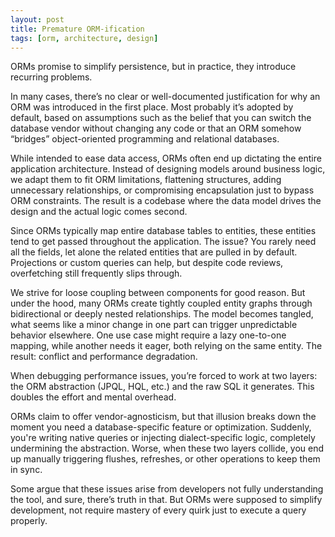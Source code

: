 ```yaml
---
layout: post
title: Premature ORM-ification
tags: [orm, architecture, design]
---
```


ORMs promise to simplify persistence, but in practice, they introduce recurring problems.

In many cases, there’s no clear or well-documented justification for why an ORM was introduced in the first place. Most probably it’s adopted by default, based on assumptions such as the belief that you can switch the database vendor without changing any code or that an ORM somehow “bridges” object-oriented programming and relational databases.

While intended to ease data access, ORMs often end up dictating the entire application architecture. Instead of designing models around business logic, we adapt them to fit ORM limitations, flattening structures, adding unnecessary relationships, or compromising encapsulation just to bypass ORM constraints. The result is a codebase where the data model drives the design and the actual logic comes second.

Since ORMs typically map entire database tables to entities, these entities tend to get passed throughout the application. The issue? You rarely need all the fields, let alone the related entities that are pulled in by default. Projections or custom queries can help, but despite code reviews, overfetching still frequently slips through.

We strive for loose coupling between components for good reason. But under the hood, many ORMs create tightly coupled entity graphs through bidirectional or deeply nested relationships. The model becomes tangled, what seems like a minor change in one part can trigger unpredictable behavior elsewhere. One use case might require a lazy one-to-one mapping, while another needs it eager, both relying on the same entity. The result: conflict and performance degradation.

When debugging performance issues, you’re forced to work at two layers: the ORM abstraction (JPQL, HQL, etc.) and the raw SQL it generates. This doubles the effort and mental overhead.

ORMs claim to offer vendor-agnosticism, but that illusion breaks down the moment you need a database-specific feature or optimization. Suddenly, you're writing native queries or injecting dialect-specific logic, completely undermining the abstraction. Worse, when these two layers collide, you end up manually triggering flushes, refreshes, or other operations to keep them in sync.

Some argue that these issues arise from developers not fully understanding the tool, and sure, there’s truth in that. But ORMs were supposed to simplify development, not require mastery of every quirk just to execute a query properly.